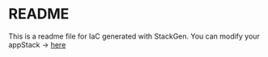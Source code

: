# README
This is a readme file for IaC generated with StackGen.
You can modify your appStack -> [here](http://main.dev.stackgen.com/appstacks/a3314248-373b-49f5-b097-d013008c226a)
